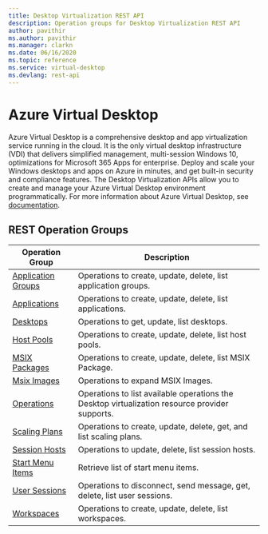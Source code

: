 ```yaml
---
title: Desktop Virtualization REST API
description: Operation groups for Desktop Virtualization REST API
author: pavithir
ms.author: pavithir
ms.manager: clarkn
ms.date: 06/16/2020
ms.topic: reference
ms.service: virtual-desktop
ms.devlang: rest-api
---
```


# Azure Virtual Desktop

Azure Virtual Desktop is a comprehensive desktop and app virtualization service running in the cloud. It is the only virtual desktop infrastructure (VDI) that delivers simplified management, multi-session Windows 10, optimizations for Microsoft 365 Apps for enterprise. Deploy and scale your Windows desktops and apps on Azure in minutes, and get built-in security and compliance features. The Desktop Virtualization APIs allow you to create and manage your Azure Virtual Desktop environment programmatically. For more information about Azure Virtual Desktop, see [documentation](/azure/virtual-desktop/overview).

## REST Operation Groups

| Operation Group | Description |
| --- | --- |
| [Application Groups](/rest/api/desktopvirtualization/application-groups) | Operations to create, update, delete, list application groups. |
| [Applications](/rest/api/desktopvirtualization/applications) | Operations to create, update, delete, list applications. |
| [Desktops](/rest/api/desktopvirtualization/desktops) | Operations to get, update, list desktops. |
| [Host Pools](/rest/api/desktopvirtualization/host-pools) | Operations to create, update, delete, list host pools. |
| [MSIX Packages](/rest/api/desktopvirtualization/msix-packages) | Operations to create, update, delete, list MSIX Package. |
| [Msix Images](/rest/api/desktopvirtualization/msix-images) | Operations to expand MSIX Images. |
| [Operations](/rest/api/desktopvirtualization/operations) | Operations to list available operations the Desktop virtualization resource provider supports. |
| [Scaling Plans](/rest/api/desktopvirtualization/scaling-plans) | Operations to create, update, delete, get, and list scaling plans. |
| [Session Hosts](/rest/api/desktopvirtualization/session-hosts) | Operations to update, delete, list session hosts. |
| [Start Menu Items](/rest/api/desktopvirtualization/start-menu-items) | Retrieve list of start menu items. |
| [User Sessions](/rest/api/desktopvirtualization/user-sessions) | Operations to disconnect, send message, get, delete, list user sessions. |
| [Workspaces](/rest/api/desktopvirtualization/workspaces) | Operations to create, update, delete, list workspaces. |
